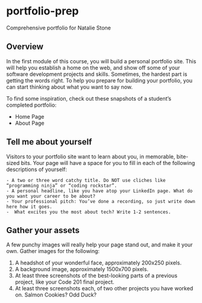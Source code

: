 # portfolio-prep
Comprehensive portfolio for Natalie Stone

## Overview
In the first module of this course, you will build a personal portfolio site. This will help you establish a home on the web, and show off some of your software development projects and skills.
Sometimes, the hardest part is getting the words right. To help you prepare for building your portfolio, you can start thinking about what you want to say now.

To find some inspiration, check out these snapshots of a student’s completed portfolio:

- Home Page
- About Page

## Tell me about yourself

Visitors to your portfolio site want to learn about you, in memorable, bite-sized bits. Your page will have a space for you to fill in each of the following descriptions of yourself:

    - A two or three word catchy title. Do NOT use cliches like “programming ninja” or “coding rockstar”.
    - A personal headline, like you have atop your LinkedIn page. What do you want your career to be about?
    - Your professional pitch: You’ve done a recording, so just write down here how it goes.
    -  What excites you the most about tech? Write 1-2 sentences.

## Gather your assets

A few punchy images will really help your page stand out, and make it your own. Gather images for the following:

1. A headshot of your wonderful face, approximately 200x250 pixels.
2. A background image, approximately 1500x700 pixels.
3. At least three screenshots of the best-looking parts of a previous project, like your Code 201 final project.
4. At least three screenshots each, of two other projects you have worked on. Salmon Cookies? Odd Duck?

